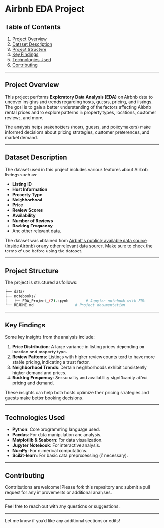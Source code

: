 # Airbnb EDA Project

## Table of Contents
1. [Project Overview](#project-overview)
2. [Dataset Description](#dataset-description)
3. [Project Structure](#project-structure)
4. [Key Findings](#key-findings)
5. [Technologies Used](#technologies-used)
6. [Contributing](#contributing)

---

## Project Overview

This project performs **Exploratory Data Analysis (EDA)** on Airbnb data to uncover insights and trends regarding hosts, guests, pricing, and listings. The goal is to gain a better understanding of the factors affecting Airbnb rental prices and to explore patterns in property types, locations, customer reviews, and more.

The analysis helps stakeholders (hosts, guests, and policymakers) make informed decisions about pricing strategies, customer preferences, and market demand.

---

## Dataset Description

The dataset used in this project includes various features about Airbnb listings such as:
- **Listing ID**
- **Host Information**
- **Property Type**
- **Neighborhood**
- **Price**
- **Review Scores**
- **Availability**
- **Number of Reviews**
- **Booking Frequency**
- And other relevant data.

The dataset was obtained from [Airbnb's publicly available data source (Inside Airbnb)](http://insideairbnb.com/) or any other relevant data source. Make sure to check the terms of use before using the dataset.

---

## Project Structure

The project is structured as follows:

```bash
├── data/
├── notebooks/
│   ├── EDA_Project_(2).ipynb        # Jupyter notebook with EDA
└── README.md                   # Project documentation
```

---

## Key Findings

Some key insights from the analysis include:
1. **Price Distribution**: A large variance in listing prices depending on location and property type.
2. **Review Patterns**: Listings with higher review counts tend to have more stable pricing, indicating a trust factor.
3. **Neighborhood Trends**: Certain neighborhoods exhibit consistently higher demand and prices.
4. **Booking Frequency**: Seasonality and availability significantly affect pricing and demand.

These insights can help both hosts optimize their pricing strategies and guests make better booking decisions.

---

## Technologies Used

- **Python**: Core programming language used.
- **Pandas**: For data manipulation and analysis.
- **Matplotlib & Seaborn**: For data visualization.
- **Jupyter Notebook**: For interactive analysis.
- **NumPy**: For numerical computations.
- **Scikit-learn**: For basic data preprocessing (if necessary).

---

## Contributing

Contributions are welcome! Please fork this repository and submit a pull request for any improvements or additional analyses.

---

Feel free to reach out with any questions or suggestions.

---

Let me know if you’d like any additional sections or edits!
